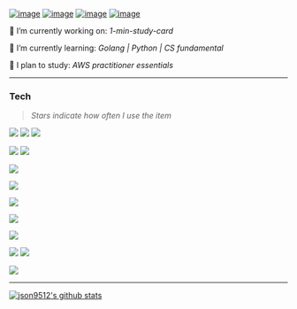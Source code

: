 

[![image](https://img.shields.io/badge/json9512%40gmail.com-white?style=flat-square&logo=gmail&&labelColor=white)](mailto:json9512@gmail.com)
[![image](https://img.shields.io/badge/json9512.github.io-white?style=flat-square&logo=jekyll&&labelColor=white&&logoColor=black)](https://json9512.github.io/blog/)
[![image](https://img.shields.io/badge/Junghyun%20Son-white?style=flat-square&logo=linkedin&&labelColor=white&&logoColor=black)](https://www.linkedin.com/in/junghyun-son/)
[![image](https://img.shields.io/badge/resume-white?style=flat-square&logo=notion&&labelColor=white&&logoColor=black)](https://www.notion.so/Junghyun-Son-8ab4484a04cd420bacb7e869aa593796)


🔭 I’m currently working on: *1-min-study-card*

💬 I’m currently learning: *Golang | Python | CS fundamental*

🌱 I plan to study: *AWS practitioner essentials*
***

### Tech
>*Stars indicate how often I use the item*

![](https://img.shields.io/badge/python-⭐⭐⭐-white?logo=python&style=for-the-badge&&labelColor=white&&logoColor=)
![](https://img.shields.io/badge/javascript-⭐⭐★-white?logo=javascript&style=for-the-badge&&labelColor=white&&logoColor=)
![](https://img.shields.io/badge/go-⭐⭐★-white?logo=go&style=for-the-badge&&labelColor=white&&logoColor=)

![](https://img.shields.io/badge/react-⭐⭐★-white?logo=react&style=for-the-badge&&labelColor=white&&logoColor=)
![](https://img.shields.io/badge/node.js-⭐⭐★-white?logo=node.js&style=for-the-badge&&labelColor=white&&logoColor=)

![](https://img.shields.io/badge/postgresql-⭐⭐★-white?logo=postgresql&style=for-the-badge&&labelColor=white&&logoColor=black)

![](https://img.shields.io/badge/docker-⭐⭐★-white?logo=docker&style=for-the-badge&&labelColor=white&&logoColor=)


![](https://img.shields.io/badge/github%20actions-⭐⭐★-white?logo=github-actions&style=for-the-badge&&labelColor=white&&logoColor=)

![](https://img.shields.io/badge/amazon%20aws-⭐⭐★-white?logo=amazon-aws&style=for-the-badge&&labelColor=white&&logoColor=black)

![](https://img.shields.io/badge/github-⭐⭐★-white?logo=github&style=for-the-badge&&labelColor=white&&logoColor=black)

![](https://img.shields.io/badge/windows-⭐⭐★-white?logo=windows&style=for-the-badge&&labelColor=white&&logoColor=black)
![](https://img.shields.io/badge/linux-⭐⭐★-white?logo=linux&style=for-the-badge&&labelColor=white&&logoColor=black)

![](https://img.shields.io/badge/slack-⭐⭐★-white?logo=slack&style=for-the-badge&&labelColor=white&&logoColor=black)
****
[![json9512's github stats](https://github-readme-stats.vercel.app/api?username=json9512&theme=tokyonight&show_icons=true)](https://github.com/json9512/json9512)


<!--
**json9512/json9512** is a ✨ _special_ ✨ repository because its `README.md` (this file) appears on your GitHub profile.

Here are some ideas to get you started:

- 🔭 I’m currently working on ...
- 🌱 I’m currently learning ...
- 👯 I’m looking to collaborate on ...
- 🤔 I’m looking for help with ...
- 💬 Ask me about ...
- 📫 How to reach me: ...
- 😄 Pronouns: ...
- ⚡ Fun fact: ...
-->
